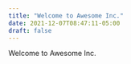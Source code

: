 ```yaml
---
title: "Welcome to Awesome Inc."
date: 2021-12-07T08:47:11-05:00
draft: false
---
```

Welcome to Awesome Inc.
